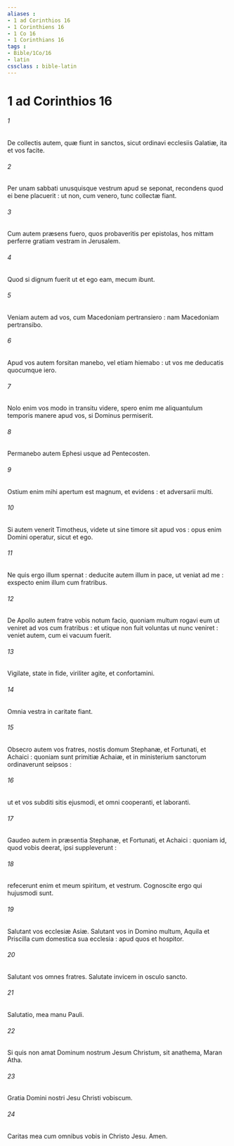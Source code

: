 ```yaml
---
aliases : 
- 1 ad Corinthios 16
- 1 Corinthiens 16
- 1 Co 16
- 1 Corinthians 16
tags : 
- Bible/1Co/16
- latin
cssclass : bible-latin
---
```


# 1 ad Corinthios 16

###### 1
De collectis autem, quæ fiunt in sanctos, sicut ordinavi ecclesiis Galatiæ, ita et vos facite.
###### 2
Per unam sabbati unusquisque vestrum apud se seponat, recondens quod ei bene placuerit : ut non, cum venero, tunc collectæ fiant.
###### 3
Cum autem præsens fuero, quos probaveritis per epistolas, hos mittam perferre gratiam vestram in Jerusalem.
###### 4
Quod si dignum fuerit ut et ego eam, mecum ibunt.
###### 5
Veniam autem ad vos, cum Macedoniam pertransiero : nam Macedoniam pertransibo.
###### 6
Apud vos autem forsitan manebo, vel etiam hiemabo : ut vos me deducatis quocumque iero.
###### 7
Nolo enim vos modo in transitu videre, spero enim me aliquantulum temporis manere apud vos, si Dominus permiserit.
###### 8
Permanebo autem Ephesi usque ad Pentecosten.
###### 9
Ostium enim mihi apertum est magnum, et evidens : et adversarii multi.
###### 10
Si autem venerit Timotheus, videte ut sine timore sit apud vos : opus enim Domini operatur, sicut et ego.
###### 11
Ne quis ergo illum spernat : deducite autem illum in pace, ut veniat ad me : exspecto enim illum cum fratribus.
###### 12
De Apollo autem fratre vobis notum facio, quoniam multum rogavi eum ut veniret ad vos cum fratribus : et utique non fuit voluntas ut nunc veniret : veniet autem, cum ei vacuum fuerit.
###### 13
Vigilate, state in fide, viriliter agite, et confortamini.
###### 14
Omnia vestra in caritate fiant.
###### 15
Obsecro autem vos fratres, nostis domum Stephanæ, et Fortunati, et Achaici : quoniam sunt primitiæ Achaiæ, et in ministerium sanctorum ordinaverunt seipsos :
###### 16
ut et vos subditi sitis ejusmodi, et omni cooperanti, et laboranti.
###### 17
Gaudeo autem in præsentia Stephanæ, et Fortunati, et Achaici : quoniam id, quod vobis deerat, ipsi suppleverunt :
###### 18
refecerunt enim et meum spiritum, et vestrum. Cognoscite ergo qui hujusmodi sunt.
###### 19
Salutant vos ecclesiæ Asiæ. Salutant vos in Domino multum, Aquila et Priscilla cum domestica sua ecclesia : apud quos et hospitor.
###### 20
Salutant vos omnes fratres. Salutate invicem in osculo sancto.
###### 21
Salutatio, mea manu Pauli.
###### 22
Si quis non amat Dominum nostrum Jesum Christum, sit anathema, Maran Atha.
###### 23
Gratia Domini nostri Jesu Christi vobiscum.
###### 24
Caritas mea cum omnibus vobis in Christo Jesu. Amen.
